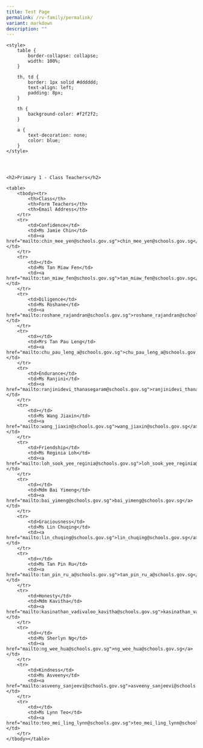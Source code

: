 ```yaml
---
title: Test Page
permalink: /rv-family/permalink/
variant: markdown
description: ""
---
```





    <style>
        table {
            border-collapse: collapse;
            width: 100%;
        }

        th, td {
            border: 1px solid #dddddd;
            text-align: left;
            padding: 8px;
        }

        th {
            background-color: #f2f2f2;
        }

        a {
            text-decoration: none;
            color: blue;
        }
    </style>




    <h2>Primary 1 - Class Teachers</h2>

    <table>
        <tbody><tr>
            <th>Class</th>
            <th>Form Teachers</th>
            <th>Email Address</th>
        </tr>
        <tr>
            <td>Confidence</td>
            <td>Ms Jamie Chin</td>
            <td><a href="mailto:chin_mee_yen@schools.gov.sg">chin_mee_yen@schools.gov.sg</a></td>
        </tr>
        <tr>
            <td></td>
            <td>Ms Tan Miaw Fen</td>
            <td><a href="mailto:tan_miaw_fen@schools.gov.sg">tan_miaw_fen@schools.gov.sg</a></td>
        </tr>
        <tr>
            <td>Diligence</td>
            <td>Ms Roshane</td>
            <td><a href="mailto:roshane_rajandran@schools.gov.sg">roshane_rajandran@schools.gov.sg</a></td>
        </tr>
        <tr>
            <td></td>
            <td>Mrs Tan Pau Leng</td>
            <td><a href="mailto:chu_pau_leng_a@schools.gov.sg">chu_pau_leng_a@schools.gov.sg</a></td>
        </tr>
        <tr>
            <td>Endurance</td>
            <td>Ms Ranjini</td>
            <td><a href="mailto:ranjinidevi_thanasegaram@schools.gov.sg">ranjinidevi_thanasegaram@schools.gov.sg</a></td>
        </tr>
        <tr>
            <td></td>
            <td>Ms Wang Jiaxin</td>
            <td><a href="mailto:wang_jiaxin@schools.gov.sg">wang_jiaxin@schools.gov.sg</a></td>
        </tr>
        <tr>
            <td>Friendship</td>
            <td>Ms Reginia Loh</td>
            <td><a href="mailto:loh_sook_yee_reginia@schools.gov.sg">loh_sook_yee_reginia@schools.gov.sg</a></td>
        </tr>
        <tr>
            <td></td>
            <td>Mdm Bai Yimeng</td>
            <td><a href="mailto:bai_yimeng@schools.gov.sg">bai_yimeng@schools.gov.sg</a></td>
        </tr>
        <tr>
            <td>Graciousness</td>
            <td>Ms Lin Chuqing</td>
            <td><a href="mailto:lin_chuqing@schools.gov.sg">lin_chuqing@schools.gov.sg</a></td>
        </tr>
        <tr>
            <td></td>
            <td>Ms Tan Pin Ru</td>
            <td><a href="mailto:tan_pin_ru_a@schools.gov.sg">tan_pin_ru_a@schools.gov.sg</a></td>
        </tr>
        <tr>
            <td>Honesty</td>
            <td>Mdm Kavitha</td>
            <td><a href="mailto:kasinathan_vadivaloo_kavitha@schools.gov.sg">kasinathan_vadivaloo_kavitha@schools.gov.sg</a></td>
        </tr>
        <tr>
            <td></td>
            <td>Ms Sherlyn Ng</td>
            <td><a href="mailto:ng_wee_hua@schools.gov.sg">ng_wee_hua@schools.gov.sg</a></td>
        </tr>
        <tr>
            <td>Kindness</td>
            <td>Ms Asveeny</td>
            <td><a href="mailto:asveeny_sanjeevi@schools.gov.sg">asveeny_sanjeevi@schools.gov.sg</a></td>
        </tr>
        <tr>
            <td></td>
            <td>Ms Lynn Teo</td>
            <td><a href="mailto:teo_mei_ling_lynn@schools.gov.sg">teo_mei_ling_lynn@schools.gov.sg</a></td>
        </tr>
    </tbody></table>




